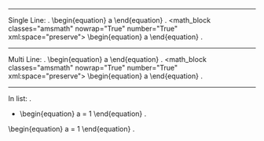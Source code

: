 --------------------------------
Single Line:
.
\begin{equation} a \end{equation}
.
<document source="notset">
    <math_block classes="amsmath" nowrap="True" number="True" xml:space="preserve">
        \begin{equation} a \end{equation}
.

--------------------------------
Multi Line:
.
\begin{equation}
a
\end{equation}
.
<document source="notset">
    <math_block classes="amsmath" nowrap="True" number="True" xml:space="preserve">
        \begin{equation}
        a
        \end{equation}
.

--------------------------------
In list:
.
- \begin{equation}
  a = 1
  \end{equation}
.
<document source="notset">
    <bullet_list>
        <list_item>
            <math_block classes="amsmath" nowrap="True" number="True" xml:space="preserve">
                \begin{equation}
                  a = 1
                  \end{equation}
.
